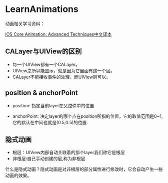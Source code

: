 # LearnAnimations
动画相关学习资料：

[iOS Core Animation: Advanced Techniques中文译本](https://www.gitbook.com/book/zsisme/ios-/details)

## CALayer与UIView的区别

* 每一个UIView都有一个CALayer。
* UIView之所以能显示，就是因为它里面有这一个层。
* CALayer不能接收事件的处理，而UIView则可以。

## position & anchorPoint

* position: 指定当前layer在父控件中的位置

* anchorPoint: 决定layer的哪个点在position所指的位置，它的取值范围是0~1,它的默认在中间也就是(0.5,0.5)的位置.

## 隐式动画

* 根层：UIView内部自动关联着的那个layer我们称它是根层
* 非根层:自己手动创建的层,称为非根层

什么是隐式动画？隐式动画是对非根层的部分属性进行修改时，它会自动产生一些动画的效果。

